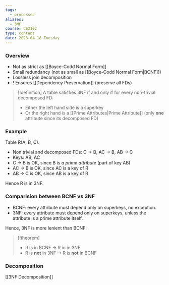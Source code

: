 ```yaml
---
tags:
  - processed
aliases:
  - 3NF
course: CS2102
type: content
date: 2023-04-18 Tuesday
---
```


### Overview
- Not as strict as [[Boyce-Codd Normal Form]]
- Small redundancy (not as small as [[Boyce-Codd Normal Form|BCNF]])
- Lossless join decomposition
- ! Ensures [[Dependency Preservation]] (preserve all FDs)

>[!definition]
> A table satisfies 3NF if and only if for every non-trivial decomposed FD:
> - Either the left hand side is a superkey
> - Or the right hand is a [[Prime Attributes|Prime Attribute]] (only **one** attribute since its decomposed FD) 

### Example

Table R(A, B, C). 
- Non trivial and decomposed FDs: C → B, AC → B, AB → C
- Keys: AB, AC
- C → B is OK, since B is *a prime attribute* (part of key AB)
- AC → B is OK, since AC is a key of R
- AB → C is OK, since AB is a key of R

Hence R is in 3NF.

### Comparision between BCNF vs 3NF

- BCNF: every attribute must depend only on superkeys, no exception.
- 3NF: every attribute must depend only on superkeys, unless the attribute is a prime attribute itself.

Hence, 3NF is more lenient than BCNF:

>[!theorem]
> - R is in BCNF → R in in 3NF
> - R is **not** in 3NF → R is **not** in BCNF

### Decomposition

[[3NF Decomposition]]